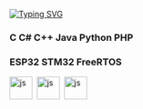 <!---Пример кода-->
[![Typing SVG](https://readme-typing-svg.herokuapp.com?color=%2336BCF7&lines=Разработка+программного+обеспечения)](https://git.io/typing-svg)


### C C# C++ Java Python PHP
### ESP32 STM32 FreeRTOS



<img src="https://cdn.jsdelivr.net/gh/devicons/devicon@latest/icons/android/android-plain.svg" title="js" width="40" height= "40"/>&nbsp;
<img src="https://cdn.jsdelivr.net/gh/devicons/devicon@latest/icons/cplusplus/cplusplus-original.svg" title="js" width="40" height= "40"/>&nbsp;
<img src="https://cdn.jsdelivr.net/gh/devicons/devicon@latest/icons/csharp/csharp-original.svg" title="js" width="40" height= "40"/>&nbsp;
          
          
          
          

          
